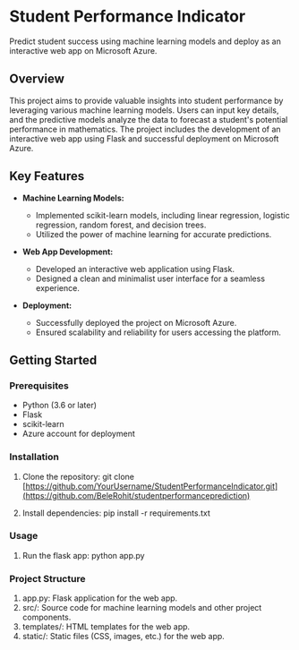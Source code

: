 # Student Performance Indicator

Predict student success using machine learning models and deploy as an interactive web app on Microsoft Azure.

## Overview

This project aims to provide valuable insights into student performance by leveraging various machine learning models. Users can input key details, and the predictive models analyze the data to forecast a student's potential performance in mathematics. The project includes the development of an interactive web app using Flask and successful deployment on Microsoft Azure.

## Key Features

- **Machine Learning Models:**
  - Implemented scikit-learn models, including linear regression, logistic regression, random forest, and decision trees.
  - Utilized the power of machine learning for accurate predictions.

- **Web App Development:**
  - Developed an interactive web application using Flask.
  - Designed a clean and minimalist user interface for a seamless experience.

- **Deployment:**
  - Successfully deployed the project on Microsoft Azure.
  - Ensured scalability and reliability for users accessing the platform.

## Getting Started

### Prerequisites

- Python (3.6 or later)
- Flask
- scikit-learn
- Azure account for deployment

### Installation

1. Clone the repository:
    git clone [https://github.com/YourUsername/StudentPerformanceIndicator.git](https://github.com/BeleRohit/studentperformanceprediction)

2. Install dependencies:
     pip install -r requirements.txt
   
### Usage

1. Run the flask app:
   python app.py

### Project Structure
1. app.py: Flask application for the web app.
2. src/: Source code for machine learning models and other project components.
3. templates/: HTML templates for the web app.
4. static/: Static files (CSS, images, etc.) for the web app.
